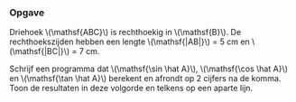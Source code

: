 ### Opgave

Driehoek \\(\mathsf{ABC}\\) is rechthoekig in \\(\mathsf{B}\\). De rechthoekszijden hebben een lengte \\(\mathsf{|AB|}\\) = 5 cm en \\(\mathsf{|BC|}\\) = 7 cm.

Schrijf een programma dat \\(\mathsf{\sin \hat A}\\), \\(\mathsf{\cos \hat A}\\) en \\(\mathsf{\tan \hat A}\\) berekent en afrondt op 2 cijfers na de komma. Toon de resultaten in deze volgorde en telkens op een aparte lijn.
